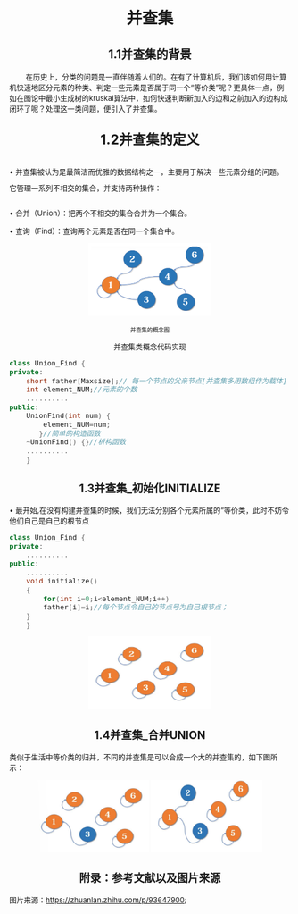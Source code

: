 # <center>并查集
## <center>1.1并查集的背景
<div style="display:none">
&nbsp是一个空格；
<font size=x>设置字体大小；
<center>是居中；
</div>
<font size=2>
&nbsp &nbsp &nbsp &nbsp  在历史上，分类的问题是一直伴随着人们的。在有了计算机后，我们该如何用计算机快速地区分元素的种类、判定一些元素是否属于同一个“等价类”呢？更具体一点，例如在图论中最小生成树的kruskal算法中，如何快速判断新加入的边和之前加入的边构成闭环了呢？处理这一类问题，便引入了并查集。



## <center><font size=5>1.2并查集的定义
<font size=2>• 并查集被认为是最简洁而优雅的数据结构之一，主要用于解决一些元素分组的问题。它管理一系列不相交的集合，并支持两种操作：

• 合并（Union）：把两个不相交的集合合并为一个集合。

• 查询（Find）：查询两个元素是否在同一个集合中。

<div align="center">
<img
src="1.PNG" ;
width="220px" ;
height="130px" ;
/> </div>

<font size=1><center>并查集的概念图
<font size=2>
</center>
<center>并查集类概念代码实现</center>

```cpp
class Union_Find {
private:
    short father[Maxsize];// 每一个节点的父亲节点[并查集多用数组作为载体]
    int element_NUM;//元素的个数
    ..........
public:
    UnionFind(int num) {
        element_NUM=num;
       }//简单的构造函数
    ~UnionFind() {}//析构函数
    ..........
    }
```

## <center>1.3并查集_初始化INITIALIZE</center>
• 最开始,在没有构建并查集的时候，我们无法分别各个元素所属的“等价类，此时不妨令他们自己是自己的根节点
<left>
```cpp
class Union_Find {
private:
    ..........
public:
    ..........
    void initialize()
    {
        for(int i=0;i<element_NUM;i++)
        father[i]=i;//每个节点令自己的节点号为自己根节点；
    }
    }
```
</left>
<div align="center">
<img
src="2.PNG" ;
width="220px" ;
height="130px" ;
/> </div>

## <center>1.4并查集_合并UNION
类似于生活中等价类的归并，不同的并查集是可以合成一个大的并查集的，如下图所示：
<div align="center">
<img
src="3.PNG" ;
width="200px" ;
height="130px" ;
>
<img
src="4.PNG" ;
width="200px" ;
height="130px" ;
/> </div>

## <center> 附录：参考文献以及图片来源

图片来源：https://zhuanlan.zhihu.com/p/93647900;